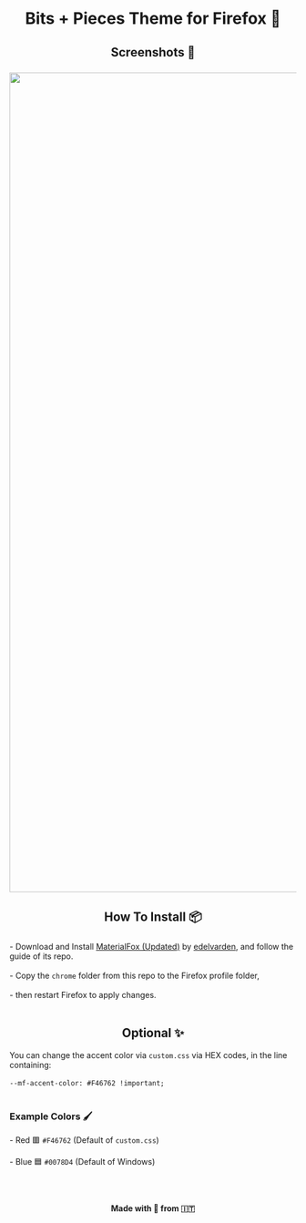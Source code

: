 <h1 align="center">Bits + Pieces Theme for Firefox 🦊</h1>

###

<h2 align="center">Screenshots 📸</h2>

###

<div align="center">
  <img width="1440" src="https://imgur.com/0unl0i6.png"  />
</div>

###

<h2 align="center">How To Install 📦</h2>

###

<p align="left">- Download and Install <a href="https://github.com/edelvarden/material-fox-updated">MaterialFox (Updated)</a> by <a href="https://github.com/edelvarden">edelvarden</a>, and follow the guide of its repo.<br><br>- Copy the <code>chrome</code> folder from this repo to the Firefox profile folder,<br><br>- then restart Firefox to apply changes. <br><br></p>
  
<h2 align="center">Optional ✨</h2>
<p>You can change the accent color via <code>custom.css</code> via HEX codes, in the line containing: <br><br><code>--mf-accent-color: #F46762 !important;</code> <br><br> </p>

<h3 align="left">Example Colors 🖌️</h2>
<p>-  Red 🟥 <code>#F46762</code> (Default of <code>custom.css</code>)</p>
<p>-  Blue 🟦 <code>#0078D4</code> (Default of Windows)</p>


###
<br>
<h4 align="center">Made with 💛 from 🇮🇹</h3>

###
